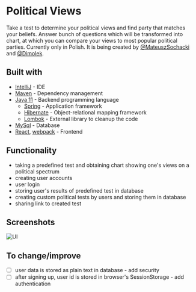 # Political Views
Take a test to determine your political views and find party that matches your beliefs. Answer bunch of questions which will be transformed into chart, at which you can compare your views to most popular political parties. Currently only in Polish. It is being created by [@MateuszSochacki](https://github.com/MateuszSochacki) and [@Dimolek](https://github.com/Dimolek/).

## Built with
* [IntelliJ](https://www.jetbrains.com/idea/) - IDE
* [Maven](https://maven.apache.org/) - Dependency management
* [Java 11](https://www.java.com) - Backend programming language
  * [Spring](https://spring.io/) - Application framework
  * [Hibernate](https://hibernate.org) - Object-relational mapping framework
  * [Lombok](https://projectlombok.org/) - External library to cleanup the code
* [MySql](https://www.mysql.com/) - Database
* [React](https://reactjs.org/), [webpack](https://webpack.js.org/) - Frontend

## Functionality
 - taking a predefined test and obtaining chart showing one's views on a political spectrum
 - creating user accounts
 - user login
 - storing user's results of predefined test in database
 - creating custom political tests by users and storing them in database
 - sharing link to created test
 
 ## Screenshots
 ![UI](https://media.discordapp.net/attachments/353086685002727425/676357615336423434/unknown.png?width=1397&height=677)

 ## To change/improve
 - [ ] user data is stored as plain text in database - add security
 - [ ] after signing up, user id is stored in browser's SessionStorage - add authentication
